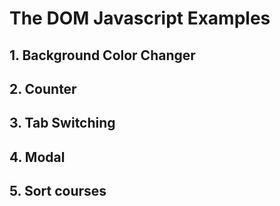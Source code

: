 # The DOM Javascript Examples

## 1. Background Color Changer
## 2. Counter
## 3. Tab Switching
## 4. Modal
## 5. Sort courses



